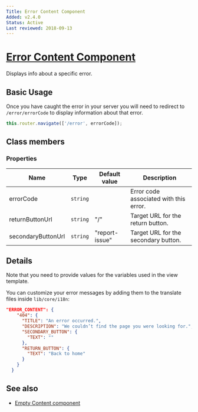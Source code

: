 ```yaml
---
Title: Error Content Component
Added: v2.4.0
Status: Active
Last reviewed: 2018-09-13
---
```


# [Error Content Component](../../lib/core/templates/error-content/error-content.component.ts "Defined in error-content.component.ts")

Displays info about a specific error.

## Basic Usage

Once you have caught the error in your server you will need to redirect to `/error/errorCode` to display information about that error. 

```ts
this.router.navigate(['/error', errorCode]);
```

## Class members

### Properties

| Name | Type | Default value | Description |
| ---- | ---- | ------------- | ----------- |
| errorCode | `string` |  | Error code associated with this error. |
| returnButtonUrl | `string` | "/" | Target URL for the return button. |
| secondaryButtonUrl | `string` | "report-issue" | Target URL for the secondary button. |

## Details

Note that you need to provide values for the variables used in the view template.

You can customize your error messages by adding them to the translate files inside
`lib/core/i18n`:

```json
"ERROR_CONTENT": {
    "404": {
      "TITLE": "An error occurred.",
      "DESCRIPTION": "We couldn’t find the page you were looking for.",
      "SECONDARY_BUTTON": {
        "TEXT": ""
      },
      "RETURN_BUTTON": { 
        "TEXT": "Back to home"
      }
    }
  }
```

## See also

-   [Empty Content component](empty-content.component.md)
